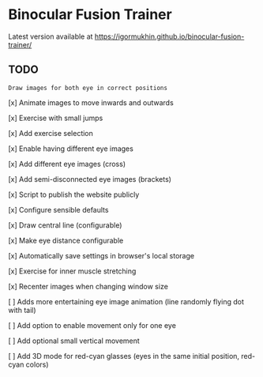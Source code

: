 # Binocular Fusion Trainer

Latest version available at https://igormukhin.github.io/binocular-fusion-trainer/

## TODO

    Draw images for both eye in correct positions

[x] Animate images to move inwards and outwards

[x] Exercise with small jumps

[x] Add exercise selection

[x] Enable having different eye images

[x] Add different eye images (cross)

[x] Add semi-disconnected eye images (brackets)

[x] Script to publish the website publicly

[x] Configure sensible defaults

[x] Draw central line (configurable)

[x] Make eye distance configurable

[x] Automatically save settings in browser's local storage

[x] Exercise for inner muscle stretching

[x] Recenter images when changing window size

[ ] Adds more entertaining eye image animation (line randomly flying dot with tail)

[ ] Add option to enable movement only for one eye

[ ] Add optional small vertical movement

[ ] Add 3D mode for red-cyan glasses (eyes in the same initial position, red-cyan colors)
